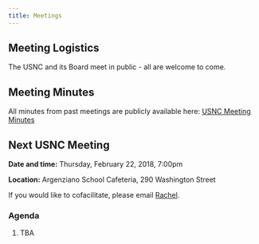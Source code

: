 ```yaml
---
title: Meetings
---
```


## Meeting Logistics

The USNC and its Board meet in public - all are welcome to come.

## Meeting Minutes

All minutes from past meetings are publicly available here: [USNC Meeting Minutes](https://drive.google.com/open?id=1cYUa0aivIIH-yvfJe61SUdinDMtkb1WO)

## Next USNC Meeting

**Date and time:** Thursday, February 22, 2018, 7:00pm

**Location:** Argenziano School Cafeteria, 290 Washington Street

If you would like to cofacilitate, please email [Rachel](mailto:rachjweil@gmail.com).

### Agenda

1. TBA

